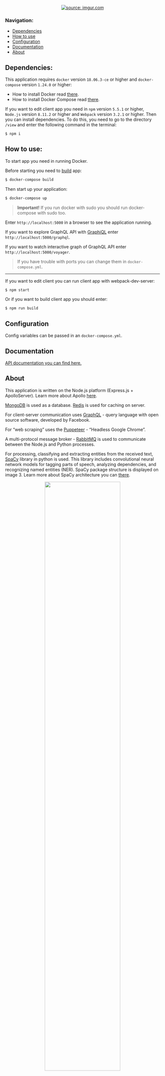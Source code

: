   <p align="center">
    <a href="https://github.com/YarosJ/prestige-of-districts"><img src="https://i.imgur.com/kvJ4IWe.png" title="source: imgur.com" /></a>
  </p>

### Navigation:

* [Dependencies](#dependencies)
* [How to use](#how-to-use)
* [Configuration](#configuration)
* [Documentation](#documentation)
* [About](#about)

## Dependencies:

This application requires `docker` version  `18.06.3-ce` or higher and `docker-compose` version `1.24.0` or higher:

* How to install Docker read [there](https://docs.docker.com/install/).
* How to install Docker Compose read [there](https://docs.docker.com/compose/install/).

If you want to edit client app you need in `npm` version `5.5.1` or higher,  `Node.js` version `8.11.2` or higher and `Webpack` version `3.2.1` or higher.
Then you can install dependencies. To do this, you need to go to the directory `/view` and enter the following command in the terminal:

```sh
$ npm i
```

## How to use:

To start app you need in running Docker.

Before starting you need to [build](https://docs.docker.com/compose/reference/build/) app:

```sh
$ docker-compose build
```

Then start up your application:

```sh
$ docker-compose up
```

> __Important!__ If you run docker with sudo you should run docker-compose with sudo too.

Enter `http://localhost:5000` in a browser to see the application running.

If you want to explore GraphQL API with [GraphiQL](https://github.com/graphql/graphiql) enter `http://localhost:5000/graphql`.

If you want to watch interactive graph of GraphQL API enter `http://localhost:5000/voyager`.

>If you have trouble with ports you can change them in `docker-compose.yml`.
---
If you want to edit client you can run client app with webpack-dev-server:

```sh
$ npm start
```

Or if you want to build client app you should enter:

```sh
$ npm run build
```

## Configuration

Config variables can be passed in an `docker-compose.yml`.

## Documentation

 [API documentation you can find here.](https://yarosj.github.io/PdGraphDoc/)

## About

  This application is written on the Node.js platform (Express.js + ApolloServer).
  Learn more about Apollo [here](https://www.apollographql.com/).
  
  [MongoDB](https://www.mongodb.com/) is used as a database.
  [Redis](https://redis.io/) is used for caching on server.
  
  For client-server communication uses [GraphQL](https://graphql.org/learn/) - query language with open source software, developed by Facebook.
  
  For “web scraping” uses the [Puppeteer](https://github.com/GoogleChrome/puppeteer) - “Headless Google Chrome”.
  
  A multi-protocol message broker - [RabbitMQ](https://www.rabbitmq.com/tutorials/tutorial-one-python.html) is used to communicate between the Node.js and Python processes.
  
  For processing, classifying and extracting entities from the received text, [SpaCy](https://spacy.io/) library in python is used.
  This library includes convolutional neural network models for tagging parts of speech, analyzing dependencies, and recognizing named entities (NER).
  SpaCy package structure is displayed on image 3. Learn more about SpaCy architecture you can [there](https://spacy.io/api).
  
   <p align="center">
      <img src="https://i.imgur.com/w9uFhOj.png" width="70%" />
   </p>
   <p align="center">Image 3 - SpaCy package structure.</p>
   <br/>
  
  Since the Ukrainian and Russian languages ​​are not supported, the model was trained on the data of municipal services of the city of Kramatorsk.
  
  The result of the text analysis (extraction of entities) is transmitted through the message broker to the geocoder where it finds the coordinates of the entities (locations)
  
  Results are displayed on the heatmap (Image 1), pointmap (Image 2) and 3D heatmap on the client.

   <p align="center">
      <img src="https://i.imgur.com/iCM7IHa.png" width="90%" />
   </p>
   <p align="center">Image 1 - Pointmap example.</p>
   <br/>

   <br/>
   <p align="center">
      <img src="https://i.imgur.com/U8m0MIF.png" width="90%" />
   </p>
   <p align="center">Image 2 - Heatmap example.</p>
   <br/>

  The client application is written in ReactJS, using ApolloGQL to communicate with the server. Failures are displayed on maps (point map heat map and 3D heatmap). For maps, the MapboxGl and DeckGl libraries are used. As the UI component Library is used SemanticUI.

## License

MIT License. Copyright 2019 Yaroslaw Zhuk

Permission is hereby granted, free of charge, to any person obtaining
a copy of this software and associated documentation files (the
'Software'), to deal in the Software without restriction, including
without limitation the rights to use, copy, modify, merge, publish,
distribute, sublicense, and/or sell copies of the Software, and to
permit persons to whom the Software is furnished to do so, subject to
the following conditions:

The above copyright notice and this permission notice shall be
included in all copies or substantial portions of the Software.

THE SOFTWARE IS PROVIDED 'AS IS', WITHOUT WARRANTY OF ANY KIND,
EXPRESS OR IMPLIED, INCLUDING BUT NOT LIMITED TO THE WARRANTIES OF
MERCHANTABILITY, FITNESS FOR A PARTICULAR PURPOSE AND NONINFRINGEMENT.
IN NO EVENT SHALL THE AUTHORS OR COPYRIGHT HOLDERS BE LIABLE FOR ANY
CLAIM, DAMAGES OR OTHER LIABILITY, WHETHER IN AN ACTION OF CONTRACT,
TORT OR OTHERWISE, ARISING FROM, OUT OF OR IN CONNECTION WITH THE
SOFTWARE OR THE USE OR OTHER DEALINGS IN THE SOFTWARE.
